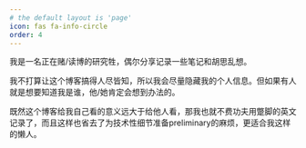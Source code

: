 ```yaml
---
# the default layout is 'page'
icon: fas fa-info-circle
order: 4
---
```


<!-- > Add Markdown syntax content to file `_tabs/about.md`{: .filepath } and it will show up on this page.
{: .prompt-tip } -->

我是一名正在赌/读博的研究牲，偶尔分享记录一些笔记和胡思乱想。

我不打算让这个博客搞得人尽皆知，所以我会尽量隐藏我的个人信息。但如果有人就是想要知道我是谁，他/她肯定会想到办法的。

既然这个博客给我自己看的意义远大于给他人看，那我也就不费功夫用蹩脚的英文记录了，而且这样也省去了为技术性细节准备preliminary的麻烦，更适合我这样的懒人。
